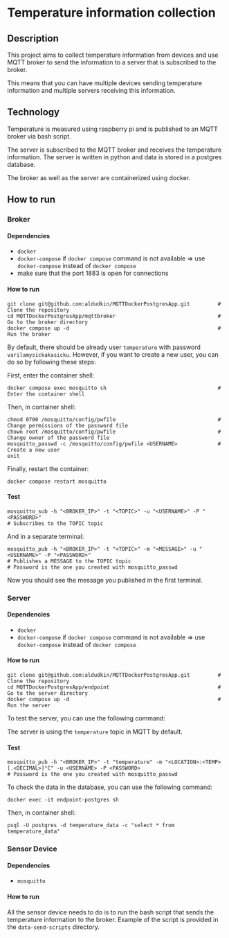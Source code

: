 # Temperature information collection

## Description

This project aims to collect temperature information from devices and use MQTT broker
to send the information to a server that is subscribed to the broker.

This means that you can have multiple devices sending temperature information and
multiple servers receiving this information.

## Technology

Temperature is measured using raspberry pi and is published to an MQTT broker via bash script.

The server is subscribed to the MQTT broker and receives the temperature information.
The server is written in python and data is stored in a postgres database.

The broker as well as the server are containerized using docker.

## How to run

### Broker

#### Dependencies
- `docker`
- `docker-compose` if `docker compose` command is not available => use `docker-compose` instead of `docker compose`
- make sure that the port 1883 is open for connections

#### How to run
```
git clone git@github.com:aldudkin/MQTTDockerPostgresApp.git         # Clone the repository
cd MQTTDockerPostgresApp/mqttbroker                                 # Go to the broker directory
docker compose up -d                                                # Run the broker
```

By default, there should be already user `temperature` with password `varilamysickakasicku`.
However, if you want to create a new user, you can do so by following these steps:

First, enter the container shell:
```
docker compose exec mosquitto sh                                    # Enter the container shell
```

Then, in container shell:
```
chmod 0700 /mosquitto/config/pwfile                                 # Change permissions of the password file
chown root /mosquitto/config/pwfile                                 # Change owner of the password file
mosquitto_passwd -c /mosquitto/config/pwfile <USERNAME>             # Create a new user
exit
```

Finally, restart the container:
```
docker compose restart mosquitto
```

#### Test
```
mosquitto_sub -h "<BROKER_IP>" -t "<TOPIC>" -u "<USERNAME>" -P "<PASSWORD>"
# Subscribes to the TOPIC topic
```

And in a separate terminal:
```
mosquitto_pub -h "<BROKER_IP>" -t "<TOPIC>" -m "<MESSAGE>" -u "<USERNAME>" -P "<PASSWORD>"
# Publishes a MESSAGE to the TOPIC topic
# Password is the one you created with mosquitto_passwd
```

Now you should see the message you published in the first terminal.


### Server

#### Dependencies
- `docker`
- `docker-compose` if `docker compose` command is not available => use `docker-compose` instead of `docker compose`

#### How to run
```
git clone git@github.com:aldudkin/MQTTDockerPostgresApp.git         # Clone the repository
cd MQTTDockerPostgresApp/endpoint                                   # Go to the server directory 
docker compose up -d                                                # Run the server
```

To test the server, you can use the following command:


The server is using the `temperature` topic in MQTT by default.

#### Test
```
mosquitto_pub -h "<BROKER_IP>" -t "temperature" -m "<LOCATION>:<TEMP>[.<DECIMAL>]°C" -u <USERNAME> -P <PASSWORD>
# Password is the one you created with mosquitto_passwd
```

To check the data in the database, you can use the following command:
```
docker exec -it endpoint-postgres sh
```

Then, in container shell:
```
psql -U postgres -d temperature_data -c "select * from temperature_data"
```

### Sensor Device

#### Dependencies
- `mosquitto`

#### How to run
All the sensor device needs to do is to run the bash script that sends the temperature information to the broker.
Example of the script is provided in the `data-send-scripts` directory.

